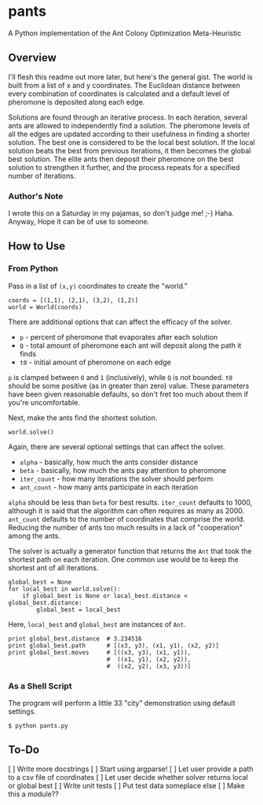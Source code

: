 pants
=====

A Python implementation of the Ant Colony Optimization Meta-Heuristic

Overview
--------
I'll flesh this readme out more later, but here's the general gist.  The world is built from a list of x and y coordinates.  The Euclidean distance between every combination of coordinates is calculated and a default level of pheromone is deposited along each edge.  

Solutions are found through an iterative process.  In each iteration, several ants are allowed to independently find a solution.  The pheromone levels of all the edges are updated according to their usefulness in finding a shorter solution.  The best one is considered to be the local best solution.  If the local solution beats the best from previous iterations, it then becomes the global best solution.  The elite ants then deposit their pheromone on the best solution to strengthen it further, and the process repeats for a specified number of iterations.

### Author's Note
I wrote this on a Saturday in my pajamas, so don't judge me! ;-) Haha.  Anyway, Hope it can be of use to someone.

How to Use
----------

### From Python

Pass in a list of `(x,y)` coordinates to create the "world."

	coords = [(1,1), (2,1), (3,2), (1,2)]
    world = World(coords)

There are additional options that can affect the efficacy of the solver.

 * `p` - percent of pheromone that evaporates after each solution
 * `Q` - total amount of pheromone each ant will deposit along the path it finds
 * `t0` - initial amount of pheromone on each edge

`p` is clamped between `0` and `1` (inclusively), while `Q` is not bounded.  `t0` should be some positive (as in greater than zero) value.  These parameters have been given reasonable defaults, so don't fret too much about them if you're uncomfortable.  

Next, make the ants find the shortest solution.

    world.solve()

Again, there are several optional settings that can affect the solver.

 * `alpha` - basically, how much the ants consider distance
 * `beta` - basically, how much the ants pay attention to pheromone
 * `iter_count` - how many iterations the solver should perform
 * `ant_count` - how many ants participate in each iteration

`alpha` should be less than `beta` for best results.  `iter_count` defaults to 1000, although it is said that the algorithm can often requires as many as 2000. `ant_count` defaults to the number of coordinates that comprise the world.  Reducing the number of ants too much results in a lack of "cooperation" among the ants.

The solver is actually a generator function that returns the `Ant` that took the shortest path on each iteration.  One common use would be to keep the shortest ant of all iterations.

	global_best = None
    for local_best in world.solve():
    	if global_best is None or local_best.distance < global_best.distance:
    		global_best = local_best
    	
Here, `local_best` and `global_best` are instances of `Ant`.

	print global_best.distance  # 3.234516
	print global_best.path 		# [(x3, y3), (x1, y1), (x2, y2)]
	print global_best.moves 	# [((x3, y3), (x1, y1)),
								#  ((x1, y1), (x2, y2)),
								#  ((x2, y2), (x3, y3))]
	

### As a Shell Script

The program will perform a little 33 "city" demonstration using default settings.

    $ python pants.py


To-Do
-----

 [ ] Write more docstrings
 [ ] Start using argparse!
 [ ] Let user provide a path to a csv file of coordinates
 [ ] Let user decide whether solver returns local or global best
 [ ] Write unit tests
 [ ] Put test data someplace else
 [ ] Make this a module??
